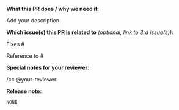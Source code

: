 <!--  Thanks for sending a pull request! See below for tips! -->

**What this PR does / why we need it**:

Add your description

**Which issue(s) this PR is related to** *(optional, link to 3rd issue(s))*:

Fixes #

Reference to #
<!-- 填在 Fixes，PR 合并就会关 issue。填在 Reference to 会关联 issue，不会联动关闭，congcongke/quality 请用这个。-->

**Special notes for your reviewer**:

/cc @your-reviewer

<!-- Please answer the following questions during the code freeze, and delete this line.
**Code freeze questions**

1. What causes this PR to not be merged before code freeze?
2. Why this PR is absolutely necessary for this version? Paste a screenshot of smoke testing docs if you could.
3. What's the effects after merging it?
4. Is there anyway we can skip this to not affect the overall process?
-->

**Release note**:
<!--  Write your release note:
1. Enter your extended release note in the below block. If the PR requires additional action from users switching to the new release, include the string "action required".
2. If no release note is required, just write "NONE".
-->

```release-note
NONE
```

<!--  Thanks for sending a pull request! Here are some tips:

1. https://github.com/congcongke/engineering/blob/master/docs/review_conventions.md  <-- what is the review process looks like
2. https://github.com/congcongke/engineering/blob/master/docs/commit_conventions.md  <-- how to structure your git commit
3. https://github.com/congcongke/engineering/blob/master/docs/caicloud_bot.md        <-- how to work with congcongke bot

Other tips from Kubernetes cmomunity:

1. If this is your first time, read our contributor guidelines https://git.k8s.io/community/contributors/devel/pull-requests.md#the-pr-submit-process and developer guide https://git.k8s.io/community/contributors/devel/development.md#development-guide
2. If you want *faster* PR reviews, read how: https://git.k8s.io/community/contributors/devel/pull-requests.md#best-practices-for-faster-reviews
3. Follow the instructions for writing a release note: https://git.k8s.io/community/contributors/devel/pull-requests.md#write-release-notes-if-needed
4. If the PR is unfinished, see how to mark it: https://github.com/kubernetes/community/blob/master/contributors/devel/pull-requests.md#marking-unfinished-pull-requests
-->
